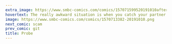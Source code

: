 ```yaml
---
extra_image: https://www.smbc-comics.com/comics/157071599520191010after.png
hovertext: The really awkward situation is when you catch your partner sending an exploratory probe to see other people.
image: https://www.smbc-comics.com/comics/1570713382-20191010.png
next_comic: scam
prev_comic: git
title: Probe
---
```


